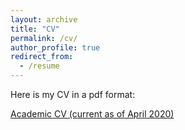 ```yaml
---
layout: archive
title: "CV"
permalink: /cv/
author_profile: true
redirect_from:
  - /resume
---
```


Here is my CV in a pdf format:

<a href="sshkhr.github.io/files/Shashank_Shekhar_CV.pdf" target="_blank">Academic CV (current as of April 2020)</a>

